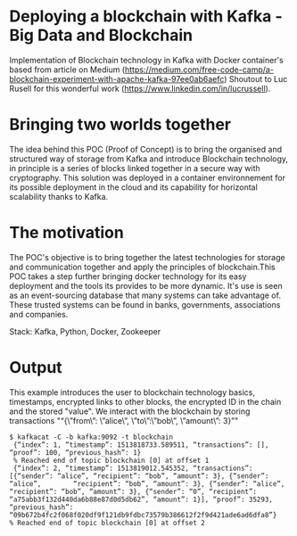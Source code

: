 # Deploying a blockchain with Kafka - Big Data and Blockchain

Implementation of Blockchain technology in Kafka with Docker container's based from article on Medium (https://medium.com/free-code-camp/a-blockchain-experiment-with-apache-kafka-97ee0ab6aefc) Shoutout to Luc Rusell for this wonderful work (https://www.linkedin.com/in/lucrussell).


# Bringing two worlds together

The idea behind this POC (Proof of Concept) is to bring the organised and structured way of storage from Kafka and introduce Blockchain technology,  in principle is a series of blocks linked together in a secure way with cryptography. This solution was deployed in a container environnement for its possible deployment in the cloud and its capability for horizontal scalability thanks to Kafka.

# The motivation

The POC's objective is to bring together the latest technologies for storage and communication together and apply the principles of blockchain.This POC takes a step further bringing docker technology for its easy deployment and the tools its provides to be more dynamic. It's use is seen as an event-sourcing database that many systems can take advantage of. These trusted systems can be found in banks, governments, associations and companies.

Stack: Kafka, Python, Docker, Zookeeper

# Output

This example introduces the user to blockchain technology basics, timestamps, encrypted links to other blocks, the encrypted ID in the chain and the stored "value". We interact with the blockchain by storing transactions "“{\”from\”: \”alice\”, \”to\”:\”bob\”, \”amount\”: 3}”" 


    $ kafkacat -C -b kafka:9092 -t blockchain
     {“index”: 1, “timestamp”: 1513818733.589511, “transactions”: [], “proof”: 100, “previous_hash”: 1}
     % Reached end of topic blockchain [0] at offset 1
     {“index”: 2, “timestamp”: 1513819012.545352, “transactions”: [{“sender”: “alice”, “recipient”: “bob”, “amount”: 3}, {“sender”: “alice”,        “recipient”: “bob”, “amount”: 3}, {“sender”: “alice”, “recipient”: “bob”, “amount”: 3}, {“sender”: “0”, “recipient”: “a75abb3f132d440da6b88e87d0d5db62”, “amount”: 1}], “proof”: 35293, “previous_hash”: “09b672b4fc2f068f020df9f121db9fdbc73579b386612f2f9d421ade6ad6dfa8”}
    % Reached end of topic blockchain [0] at offset 2
